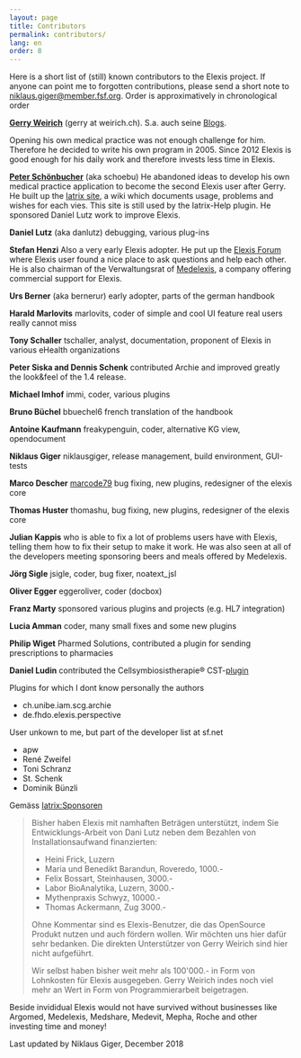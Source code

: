 ```yaml
---
layout: page
title: Contributors
permalink: contributors/
lang: en
order: 8
---
```


Here is a short list of (still) known contributors to the Elexis
project. If anyone can point me to forgotten contributions, please send
a short note to niklaus.giger@member.fsf.org. Order is approximatively
in chronological order

**[Gerry Weirich](http://weirich.ch*)** (gerry at weirich.ch). S.a. auch
seine [Blogs](http://elexisblog.blogspot.ch/).

Opening his own medical practice was not enough challenge for him.
Therefore he decided to write his own program in 2005. Since 2012 Elexis
is good enough for his daily work and therefore invests less time in
Elexis.

**[Peter Schönbucher](http://www.schoenbucher.ch*)**
(aka schoebu) He abandoned ideas to develop his own medical practice
application to become the second Elexis user after Gerry. He built up
the [Iatrix site](htpp://www.iatrix.org), a wiki which documents usage,
problems and wishes for each vies. This site is still used by the
Iatrix-Help plugin. He sponsored Daniel Lutz work to improve Elexis.

**Daniel Lutz**
(aka danlutz) debugging, various plug-ins

**Stefan Henzi**
Also a very early Elexis adopter. He put up the [Elexis
Forum](http:/www.elexis-forum.ch) where Elexis user found a nice place
to ask questions and help each other. He is also chairman of the
Verwaltungsrat of [Medelexis](http://www.medelexis.ch), a company
offering commercial support for Elexis.

**Urs Berner**
(aka bernerur) early adopter, parts of the german handbook

**Harald Marlovits**
marlovits, coder of simple and cool UI feature real users really cannot
miss

**Tony Schaller**
tschaller, analyst, documentation, proponent of Elexis in various
eHealth organizations

**Peter Siska and Dennis Schenk**
contributed Archie and improved greatly the look&feel of the 1.4
release.

**Michael Imhof**
immi, coder, various plugins

**Bruno Büchel** bbuechel6 french translation of the handbook

**Antoine Kaufmann** freakypenguin, coder, alternative KG view,
opendocument

**Niklaus Giger** niklausgiger, release management, build environment,
GUI-tests

**Marco Descher** [marcode79](https://sourceforge.net/users/marcode79)
bug fixing, new plugins, redesigner of the elexis core

**Thomas Huster** thomashu, bug fixing, new plugins, redesigner of the
elexis core

**Julian Kappis** who is able to fix a lot of problems users have with
Elexis, telling them how to fix their setup to make it work. He was also
seen at all of the developers meeting sponsoring beers and meals offered
by Medelexis.

**Jörg Sigle** jsigle, coder, bug fixer, noatext_jsl

**Oliver Egger** eggeroliver, coder (docbox)

**Franz Marty** sponsored various plugins and projects (e.g. HL7
integration)

**Lucia Amman** coder, many small fixes and some new plugins

**Philip Wiget** Pharmed Solutions, contributed a plugin for sending
prescriptions to pharmacies

**Daniel Ludin** contributed the Cellsymbiosistherapie®
CST-[plugin](https://github.com/danielludin/cst)

Plugins for which I dont know personally the authors

-   ch.unibe.iam.scg.archie
-   de.fhdo.elexis.perspective

User unkown to me, but part of the developer list at sf.net

-   apw
-   René Zweifel
-   Toni Schranz
-   St. Schenk
-   Dominik Bünzli

Gemäss [Iatrix:Sponsoren](http://www.iatrix.org/pmwiki.php?n=Elexis.Sponsoren)

>    Bisher haben Elexis mit namhaften Beträgen unterstützt, indem Sie Entwicklungs-Arbeit von Dani Lutz neben dem Bezahlen von Installationsaufwand finanzierten:
>    * Heini Frick, Luzern
>    * Maria und Benedikt Barandun, Roveredo, 1000.-
>    * Felix Bossart, Steinhausen, 3000.-
>    * Labor BioAnalytika, Luzern, 3000.-
>    * Mythenpraxis Schwyz, 10000.-
>    * Thomas Ackermann, Zug 3000.-
>
>    Ohne Kommentar sind es Elexis-Benutzer, die das OpenSource Produkt nutzen und auch fördern wollen.
>    Wir möchten uns hier dafür sehr bedanken.
>    Die direkten Unterstützer von Gerry Weirich sind hier nicht aufgeführt.
>
>    Wir selbst haben bisher weit mehr als 100'000.- in Form von Lohnkosten für Elexis ausgegeben. Gerry Weirich indes noch viel mehr an Wert in Form von Programmierarbeit beigetragen.

Beside invididual Elexis would not have survived without businesses like
Argomed, Medelexis, Medshare, Medevit, Mepha, Roche and other investing
time and money!

Last updated by Niklaus Giger, December 2018

